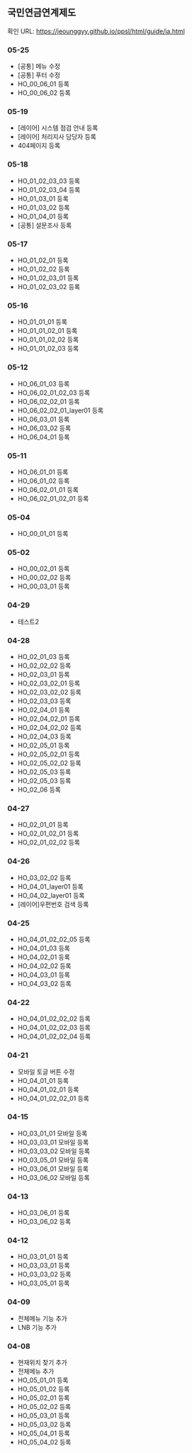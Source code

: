## 국민연금연계제도

확인 URL: https://jeounggyy.github.io/ppsl/html/guide/ia.html


### 05-25
- [공통] 메뉴 수정
- [공통] 푸터 수정
- HO_00_06_01 등록
- HO_00_06_02 등록

### 05-19
- [레이어] 시스템 점검 안내 등록
- [레이어] 처리지사 담당자 등록
- 404페이지 등록

### 05-18
- HO_01_02_03_03 등록
- HO_01_02_03_04 등록
- HO_01_03_01 등록
- HO_01_03_02 등록
- HO_01_04_01 등록
- [공통] 설문조사 등록

### 05-17
- HO_01_02_01 등록
- HO_01_02_02 등록
- HO_01_02_03_01 등록
- HO_01_02_03_02 등록

### 05-16
- HO_01_01_01 등록
- HO_01_01_02_01 등록
- HO_01_01_02_02 등록
- HO_01_01_02_03 등록

### 05-12
- HO_06_01_03 등록
- HO_06_02_01_02_03 등록
- HO_06_02_02_01 등록
- HO_06_02_02_01_layer01 등록
- HO_06_03_01 등록
- HO_06_03_02 등록
- HO_06_04_01 등록

### 05-11
- HO_06_01_01 등록
- HO_06_01_02 등록
- HO_06_02_01_01 등록
- HO_06_02_01_02_01 등록

### 05-04
- HO_00_01_01 등록

### 05-02
- HO_00_02_01 등록
- HO_00_02_02 등록
- HO_00_03_01 등록

### 04-29
- 테스트2

### 04-28
- HO_02_01_03 등록
- HO_02_02_02 등록
- HO_02_03_01 등록
- HO_02_03_02_01 등록
- HO_02_03_02_02 등록
- HO_02_03_03 등록
- HO_02_04_01 등록
- HO_02_04_02_01 등록
- HO_02_04_02_02 등록
- HO_02_04_03 등록
- HO_02_05_01 등록
- HO_02_05_02_01 등록
- HO_02_05_02_02 등록
- HO_02_05_03 등록
- HO_02_05_03 등록
- HO_02_06 등록

### 04-27
- HO_02_01_01 등록
- HO_02_01_02_01 등록
- HO_02_01_02_02 등록

### 04-26
- HO_03_02_02 등록
- HO_04_01_layer01 등록
- HO_04_02_layer01 등록
- [레이어]우편번호 검색 등록

### 04-25
- HO_04_01_02_02_05 등록
- HO_04_01_03 등록
- HO_04_02_01 등록
- HO_04_02_02 등록
- HO_04_03_01 등록
- HO_04_03_02 등록

### 04-22
- HO_04_01_02_02_02 등록
- HO_04_01_02_02_03 등록
- HO_04_01_02_02_04 등록

### 04-21
- 모바일 토글 버튼 수정
- HO_04_01_01 등록
- HO_04_01_02_01 등록
- HO_04_01_02_02_01 등록


### 04-15
- HO_03_01_01 모바일 등록
- HO_03_03_01 모바일 등록
- HO_03_03_02 모바일 등록
- HO_03_05_01 모바일 등록
- HO_03_06_01 모바일 등록
- HO_03_06_02 모바일 등록

### 04-13
- HO_03_06_01 등록
- HO_03_06_02 등록

### 04-12
- HO_03_01_01 등록
- HO_03_03_01 등록
- HO_03_03_02 등록
- HO_03_05_01 등록

### 04-09
- 전체메뉴 기능 추가
- LNB 기능 추가

### 04-08
- 현재위치 찾기 추가
- 전체메뉴 추가
- HO_05_01_01 등록
- HO_05_01_02 등록
- HO_05_02_01 등록
- HO_05_02_02 등록
- HO_05_03_01 등록
- HO_05_03_02 등록
- HO_05_04_01 등록
- HO_05_04_02 등록